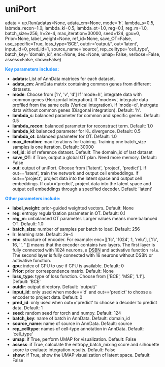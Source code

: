 # uniPort


adata = up.Run(adatas=None, adata_cm=None, mode='h', lambda_s=0.5, labmda_recon=1.0, lambda_kl=0.5, lambda_ot=1.0, reg=0.1, reg_m=1.0, batch_size=256, lr=2e-4, max_iteration=30000, seed=124, gpu=0, Prior=None, label_weight=None, ref_id=None, save_OT=False, use_specific=True, loss_type='BCE', outdir='output/', out='latent', input_id=0, pred_id=1, source_name='source', rep_celltype='cell_type', batch_key='domain_id', enc=None, dec=None, umap=False, verbose=False, assess=False, show=False)

<font color='Dodgerblue'>**Key parameters includes:**</font>

+ **adatas**: List of AnnData matrices for each dataset.
+ **adata_cm**: AnnData matrix containing common genes from different datasets.
+ **mode**: Choose from ['h', 'v', 'd'] If 'mode=h', integrate data with common genes (Horizontal integration). If 'mode=v', integrate data profiled from the same cells (Vertical integration). If 'mode=d', inetrgate data without common genes (Diagonal integration). Default: 'h'.
+ **lambda_s**: balanced parameter for common and specific genes. Default: 0.5
+ **lambda_recon**: balanced parameter for reconstruct term. Default: 1.0
+ **lambda_kl**: balanced parameter for KL divergence. Default: 0.5
+ **lambda_ot**: balanced parameter for OT. Default: 1.0
+ **max_iteration**: max iterations for training. Training one batch_size samples is one iteration. Default: 30000
+ **ref_id**: id of reference dataset. Default: The domain_id of last dataset
+ **save_OT**: if True, output a global OT plan. Need more memory. Default: False
+ **out**: output of uniPort. Choose from ['latent', 'project', 'predict']. If out=='latent', train the network and output cell embeddings. If out=='project', project data into the latent space and output cell embeddings. If out=='predict', project data into the latent space and output cell embeddings through a specified decoder. Default: 'latent'



<font color='Dodgerblue'>**Other parameters include:**</font>

+ **label_weight**: prior-guided weighted vectors. Default: None
+ **reg**: entropy regularization parameter in OT. Default: 0.1
+ **reg_m**: unbalanced OT parameter. Larger values means more balanced OT. Default: 1.0
+ **batch_size**: number of samples per batch to load. Default: 256
+ **lr**: learning rate. Default: 2e-4
+ **enc**: structure of encoder. For example: enc=[['fc', '1024', 1, 'relu'], ['fc', 16, '', '']] means that the encoder contains two layers. The first layer is fully connected with 1024 neurons, a [DSBN](https://openaccess.thecvf.com/content_CVPR_2019/papers/Chang_Domain-Specific_Batch_Normalization_for_Unsupervised_Domain_Adaptation_CVPR_2019_paper.pdf) and activative function `relu`. The second layer is fully connected with 16 neurons without DSBN or activative function.
+ **gpu**: index of GPU to use if GPU is available. Default: 0
+ **Prior**: prior correspondence matrix. Default: None
+ **loss_type**: type of loss function. Choose from ['BCE', 'MSE', 'L1']. Default: 'BCE'
+ **outdir**: output directory. Default: 'output/'
+ **input_id**: only used when mode=='d' and out=='predict' to choose a encoder to project data. Default: 0
+ **pred_id**: only used when out=='predict' to choose a decoder to predict data. Default: 1
+ **seed**: random seed for torch and numpy. Default: 124
+ **batch_key**: name of batch in AnnData. Default: domain_id
+ **source_name**: name of source in AnnData. Default: source
+ **rep_celltype**: names of cell-type annotation in AnnData. Default: 'cell_type'
+ **umap**: if True, perform UMAP for visualization. Default: False
+ **assess**: if True, calculate the entropy_batch_mixing score and silhouette score to evaluate integration results. Default: False
+ **show**: if True, show the UMAP visualization of latent space. Default: False